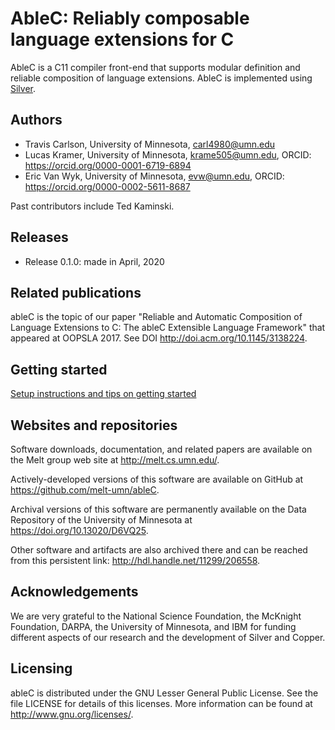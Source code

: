 AbleC: Reliably composable language extensions for C
====================================================

AbleC is a C11 compiler front-end that supports modular definition and reliable composition of language extensions. AbleC is implemented using [Silver](https://github.com/melt-umn/silver).

## Authors
- Travis Carlson, University of Minnesota, carl4980@umn.edu
- Lucas Kramer, University of Minnesota, krame505@umn.edu,
  ORCID: https://orcid.org/0000-0001-6719-6894
- Eric Van Wyk, University of Minnesota, evw@umn.edu,
  ORCID: https://orcid.org/0000-0002-5611-8687

Past contributors include Ted Kaminski.

## Releases
- Release 0.1.0: made in April, 2020

## Related publications

ableC is the topic of our paper "Reliable and Automatic Composition of
Language Extensions to C: The ableC Extensible Language Framework"
that appeared at OOPSLA 2017. See DOI http://doi.acm.org/10.1145/3138224.

## Getting started
[Setup instructions and tips on getting started](GETTING_STARTED.md)

## Websites and repositories

Software downloads, documentation, and related papers are available on the
Melt group web site at http://melt.cs.umn.edu/.

Actively-developed versions of this software are available on GitHub at
https://github.com/melt-umn/ableC.

Archival versions of this software are permanently available on the Data
Repository of the University of Minnesota at https://doi.org/10.13020/D6VQ25.

Other software and artifacts are also archived there and can be
reached from this persistent link: http://hdl.handle.net/11299/206558.


## Acknowledgements
We are very grateful to the National Science Foundation, the McKnight
Foundation, DARPA, the University of Minnesota, and IBM for funding
different aspects of our research and the development of Silver and
Copper.


## Licensing
ableC is distributed under the GNU Lesser General Public
License.  See the file LICENSE for details of this licenses.  More
information can be found at http://www.gnu.org/licenses/.
